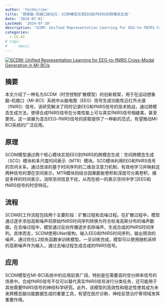 ```yaml
---
author: 'TechScribe'
title: '探索脑-机接口新纪元：SCDM模型实现EEG到fNIRS的跨模态生成'
date: '2024-07-01'
Lastmod: '2024-07-10'
description: 'SCDM: Unified Representation Learning for EEG-to-fNIRS Cross-Modal Generation in MI-BCIs'
categories:
  - CS.AI
# tags:
#   - emoji
---
```


[![SCDM: Unified Representation Learning for EEG-to-fNIRS Cross-Modal Generation in MI-BCIs](https://arxiv-research-1301205113.cos.ap-guangzhou.myqcloud.com/images/2407.04736v1.pdf_0.jpg)](https://arxiv.org/abs/2407.04736v1)

## 摘要

本文介绍了一种名为SCDM（时空控制扩散模型）的创新框架，用于在运动想象脑-机接口（MI-BCI）系统中从脑电图（EEG）信号生成功能性近红外光谱（fNIRS）信号。该研究解决了同时记录EEG和fNIRS信号的技术挑战，通过跨模态生成方法，使得合成fNIRS信号在分类性能上可与真实fNIRS信号相媲美，甚至更优。这一进展为混合EEG-fNIRS信号的获取提供了一种新的范式，有望推动MI-BCI系统的广泛应用。<!--more-->

## 原理

SCDM模型通过两个核心模块实现EEG到fNIRS的跨模态生成：空间跨模态生成（SCG）模块和多尺度时间表示（MTR）模块。SCG模块利用EEG和fNIRS信号的空间关系，通过改进的基于时间序列的二维自注意力机制，有效地学习并映射这两种信号的潜在空间表示。MTR模块则结合因果膨胀卷积和深度可分离卷积，捕捉多样的时间表示，消除空间信息干扰，从而在统一的表示空间中学习EEG和fNIRS信号的时空特征。

## 流程

SCDM的工作流程包括两个主要阶段：扩散过程和去噪过程。在扩散过程中，模型通过逐步添加高斯噪声将原始fNIRS时间序列转换为符合标准高斯分布的噪声数据。在去噪过程中，模型通过反向传播逐步去除噪声，生成合成的fNIRS时间序列。具体而言，SCDM使用UNet架构，输入EEG和fNIRS时间序列，输出预测的噪声，通过优化L2损失函数来训练模型。一旦训练完成，模型可以使用随机采样的高斯噪声作为输入，通过去噪过程生成合成的fNIRS信号。

## 应用

SCDM模型在MI-BCI系统中的应用前景广阔，特别是在需要高时空分辨率信号的场景中。合成fNIRS信号不仅可以替代真实fNIRS信号进行分类任务，还可能用于其他需要fNIRS信号的神经科学研究。此外，该模型的高效性和稳定性使其成为未来跨模态脑功能数据生成的重要工具，有望在医疗诊断、神经反馈治疗等领域发挥重要作用。